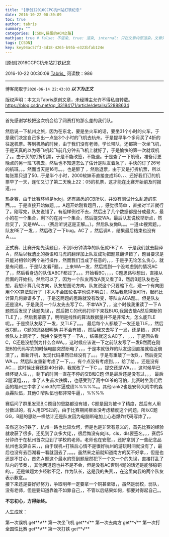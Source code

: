 ```yaml
---
title: "[原创]2016CCPC杭州站打铁纪念"
date: 2016-10-22 00:30:09
toc: true
author: tabris
summary: ""
categories: [CSDN,操蛋的ACM之路]
mathjax: true # false: 不渲染, true: 渲染, internal: 只在文章内部渲染，文章列表中不渲染
tags: [CSDN]
key: key04ac57f3-4d18-4265-b95b-e323bfab124e
---
```


[原创]2016CCPC杭州站打铁纪念

2016-10-22 00:30:09  [Tabris_](https://me.csdn.net/qq_33184171) 阅读数：986

---

博客爬取于`2020-06-14 22:43:03`
***以下为正文***

版权声明：本文为Tabris原创文章，未经博主允许不得私自转载。
https://blog.csdn.net/qq_33184171/article/details/52888634

<!-- more -->

---

首先感谢学校把这次机会给了网赛打的那么差的我们队。

然后说一下杭州之旅，因为在东北，要是坐火车的话，要坐31个小时的火车，于是我们决定自己多出一点坐3个小时的飞机去杭州。于是提早半个多月买了4折的往返机票。等到机场的时候，由于我们没有老师，学长带队，还都第一次坐飞机，于是天真的以为等飞机起飞前几分钟去飞机上就好了，于是愉快的第一次就误机了。。由于买的打折机票，于是不能改签，不能退。于是查了一下航班，准备订更晚点的另一班飞机去，然后也不知道怎么了估计是队友着急了，手快的订了26号的航班。。。然而当天是16号。。。也是醉了 ，然后退票，由于又是打折机票，所以每张票只退了50…于是半个小时，2000软妹币直接变成150、、、还好我们订的机票早了一天，连忙又订了第二天晚上22：05的机票，这才能在比赛开始前及时报道，。。

热身赛，由于比赛环境是hdoj，还有熟悉的CB所以，并没有测试什么乱遭的东西。。。于是直接开始做题。。。A题开始刚看题目，，，感觉很简单  ，直接对半非就行了。刚写完，队友说错了，有组样例过不去，然后出了几个数据都是分成最大，最小的在一个集合，剩下的在另一个集合，然后提交WA。最后队友说枚举断点，然后交了，又是WA、、、（赛后听说这是正解。。）。然后队友做B。。。一道sb搜索题，，队友RE了一发，，然后改了一下bug。AC了 ，然后调A ，结果最后结束也没有Ａ。。。

正式赛、比赛开始先读题目，不到5分钟清华的队伍就FB了Ａ　于是我们就去翻译Ａ，然后以我渣比的英语和马虎的翻译加上队友成功把题意翻译错了，题目要求是只能对相邻的两个进行操作，然而我们当成了任意的，，，于是乎无论怎么贪心，就是有问题，，于是队友看F题。。上来WA一发，然后找到一个没考虑到的情况AC了，，然后看身边的队伍ABCF都过了。。。开始看BC，，，，C题思路秒想出，直接从后面的开始扫，然后可以了，因为一个队友再改A我又看了B，然后B题队友也在想，我想计算几何方向，队友想图论方向，队友说这个只要缩下点，建一个有向图用个XX算法就行了（本人不会图论名字也说不明白），然后我觉得很可行，起码比计算几何靠谱多了，，于是这两题的思路就没有改变，等队友ACA题。。但是队友还是没A，于是我另一个队友先去写了C，不幸WA了，，这个时候我重读了一下Ａ题然后发现了读题失误，，然后把Ｃ的代码打印下来找BUG,我回去敲A然后果断的TLE了，，然后我蒙蔽了，明明是线性的算法数据量并不是非常大，怎么能TLE呢。。于是换队友敲了一发，又TLE了。。。  最后每个人都敲了一发还是TLE，，然后改C题。。C题的思路很明确 并不会有错，，然后我又去写了一发，还是错，，这时候队友上厕所了，我换个姿势写了一下A，，结果就这么AC了， ，，，于是回头看C，C还是没想到为什么会WA，，这时候应该说一下之前队友写了一发B然而在刚把B的代码写完的时候电脑突然断电了，，，于是本就很炸的队友这回直接就临近崩溃了，，重新开机，发现代码果然已经没有了。。。于是有重敲了一发B，，然后提交WA.。。然后队友重新考虑了一下，，，有个点没有考虑到，，，给了给。。还是没有AC….
这时候比赛还剩40分钟，我就改了一下C 。。提交还是WA，，，这时候早已经怀疑人生，，，剩下的时间一直在不停的交B和C题 但是最后还是没有过，，，
最后2题滚粗，，，，拿了人生首次铁牌，，也感受到了高中OI爷的可怕，比赛时坐我们后面的福州三中拿了rank3的牛逼成绩%%%%%。。其他rank2也是安师大附中的淼焱轟队伍，其他OI爷队伍也都非常牛逼，，%%%%

赛后问了群里发现B,C题目的思路都没有错，C题是因为被卡了精度，然后有人用分数过的，有人用EPS过的，由于比赛期间根本没考虑精度这个问题，所以C题GG，B题的思路一样估计还是队友因为电脑断电加上心态爆炸代码写炸了，，

虽然这次打铁了，杭州一路也比较坎坷，但是也是非常有意义的，首先比赛的经验就收获了很多，还见到了众多大佬，，很后悔没有向jls，cls，dls要签名，，，赛后5分钟终于在杭州首次见到了学校的老师。老师也在安慰，，还好拿到了一些纪念品杭州也没算白来，，，由于误机+打铁后心情不是很好杭州的游玩时间就没有了，最后也没有去西湖看一看就回去了，。。。虽然来之前就知道南方的奖不好拿，，但是也还是不甘心，首先Ａ题这个最水的签到题居然犯下一个又一个的失误，直接打乱了队内的节奏，，其他两道题也并不是不会，但是没有AC否则4题的话还是能够稳铜的。。还是做题太少经验不足，作为队长，这是我的失责，，在这里向我的两个队友表示歉意。。  
	接下来还是要好好努力，争取明年一定要拿一个铜甚至银，，虽然是弱校，弱队，没有老师，但是要知道靠谁不如靠自己，，不管以后结果如何，都要对得起自己。。

   **不忘初心，方得始终。**

人生成就：

第一次误机     get**√**
第一次坐飞机  get**√**
第一次去南方     get**√**
第一次打全国性比赛   get**√**
第一次打铁  get**√**
